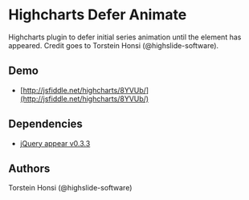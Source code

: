 # Highcharts Defer Animate
Highcharts plugin to defer initial series animation until the element has appeared.
Credit goes to Torstein Honsi (@highslide-software).

## Demo
* [http://jsfiddle.net/highcharts/8YVUb/](http://jsfiddle.net/highcharts/8YVUb/)

## Dependencies
* [jQuery appear v0.3.3](https://github.com/morr/jquery.appear/)

## Authors
Torstein Honsi (@highslide-software)